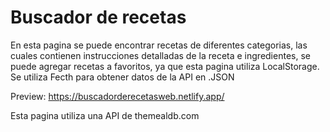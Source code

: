 # Buscador de recetas

  En esta pagina se puede encontrar recetas de diferentes categorias, las cuales contienen instrucciones detalladas de la receta e ingredientes, se puede agregar recetas a favoritos, ya que esta pagina utiliza LocalStorage. Se utiliza Fecth para obtener datos de la API en .JSON

Preview: https://buscadorderecetasweb.netlify.app/

Esta pagina utiliza una API de themealdb.com

